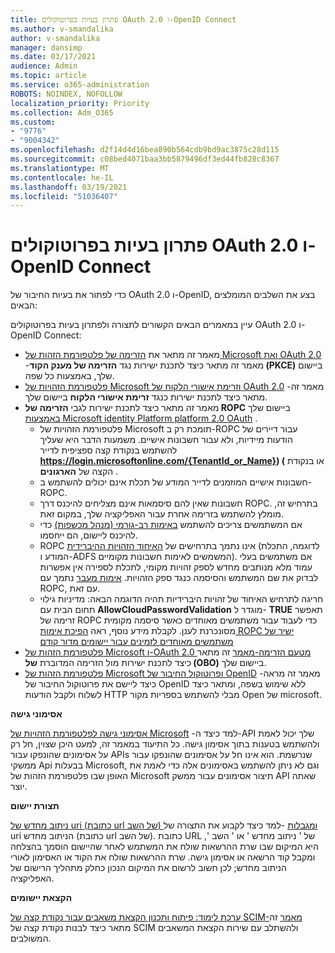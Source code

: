 ```yaml
---
title: פתרון בעיות בפרוטוקולים OAuth 2.0 ו-OpenID Connect
ms.author: v-smandalika
author: v-smandalika
manager: dansimp
ms.date: 03/17/2021
audience: Admin
ms.topic: article
ms.service: o365-administration
ROBOTS: NOINDEX, NOFOLLOW
localization_priority: Priority
ms.collection: Adm_O365
ms.custom:
- "9776"
- "9004342"
ms.openlocfilehash: d2f14d4d16bea890b564cdb9bd9ac3875c28d115
ms.sourcegitcommit: c08bed4071baa3bb5879496df3ed44fb828c8367
ms.translationtype: MT
ms.contentlocale: he-IL
ms.lasthandoff: 03/19/2021
ms.locfileid: "51036407"
---
```

# <a name="troubleshoot-oauth-20-and-openid-connect-protocols"></a>פתרון בעיות בפרוטוקולים OAuth 2.0 ו-OpenID Connect

כדי לפתור את בעיות החיבור של OAuth 2.0 ו-OpenID, בצע את השלבים המומלצים הבאים:

עיין במאמרים הבאים הקשורים לתצורה ולפתרון בעיות בפרוטוקולים OAuth 2.0 ו-OpenID Connect:

- מאמר זה מתאר את [הזרימה של פלטפורמת הזהות של Microsoft ואת OAuth 2.0](https://docs.microsoft.com/azure/active-directory/develop/v2-oauth2-auth-code-flow) -מאמר זה מתאר כיצד לתכנת ישירות נגד **הזרימה של מענק הקוד (PKCE)** ביישום שלך, באמצעות כל שפה.
- [פלטפורמת הזהויות של Microsoft וזרימת אישורי הלקוח של OAuth 2.0](https://docs.microsoft.com/azure/active-directory/develop/v2-oauth2-client-creds-grant-flow) -מאמר זה מתאר כיצד לתכנת ישירות כנגד **זרימת אישורי הלקוח** ביישום שלך.
- מאמר זה מתאר כיצד לתכנת ישירות לגבי **הזרימה של ROPC** ביישום שלך [באמצעות Microsoft identity Platform platform 2.0 OAuth](https://docs.microsoft.com/azure/active-directory/develop/v2-oauth-ropc) .
    - פלטפורמת הזהויות של Microsoft תומכת רק ב-ROPC עבור דיירים של הודעות מיידיות, ולא עבור חשבונות אישיים. משמעות הדבר היא שעליך להשתמש בנקודת קצה ספציפית לדייר **https://login.microsoftonline.com/{TenantId_or_Name}) (** או בנקודת הקצה של **הארגונים** .
    - חשבונות אישיים המוזמנים לדייר המודע של תכלת אינם יכולים להשתמש ב-ROPC.
    - חשבונות שאין להם סיסמאות אינם מצליחים להיכנס דרך ROPC. בתרחיש זה, מומלץ להשתמש בזרימה אחרת עבור האפליקציה שלך, במקום זאת.
    - אם המשתמשים צריכים להשתמש [באימות רב-גורמי (מנהל מכשפות)](https://docs.microsoft.com/azure/active-directory/authentication/concept-mfa-howitworks) כדי להיכנס ליישום, הם ייחסמו.
    - ROPC אינו נתמך בתרחישים של [האיחוד הזהויות ההיברידית](https://docs.microsoft.com/azure/active-directory/hybrid/whatis-fed) (לדוגמה, התכלת המודע ו-ADFS המשמשים לאימות חשבונות מקומיים). אם משתמשים בעלי עמוד מלא מנותבים מחדש לספק זהויות מקומי, לתכלת לספירה אין אפשרות לבדוק את שם המשתמש והסיסמה כנגד ספק הזהויות. [אימות מעבר](https://docs.microsoft.com/azure/active-directory/hybrid/how-to-connect-pta) נתמך עם ROPC, עם זאת.
    - חריגה לתרחיש האיחוד של זהויות היברידיות תהיה הדוגמה הבאה: מדיניות גילוי תחום הבית עם **AllowCloudPasswordValidation** מוגדר ל- **TRUE** תאפשר זרימה של ROPC כדי לעבוד עבור משתמשים מאוחדים כאשר סיסמה מקומית מסונכרנת לענן. לקבלת מידע נוסף, ראה [הפיכת אימות ROPC ישיר של משתמשים מאוחדים לזמינים עבור יישומים מדור קודם](https://docs.microsoft.com/azure/active-directory/manage-apps/configure-authentication-for-federated-users-portal#enable-direct-ropc-authentication-of-federated-users-for-legacy-applications) 
- [פלטפורמת הזהות של Microsoft ו-OAuth 2.0 מטעם הזרימה-מאמר](https://docs.microsoft.com/azure/active-directory/develop/v2-oauth2-on-behalf-of-flow) זה מתאר כיצד לתכנת ישירות מול הזרימה המדוברת **של (OBO)** ביישום שלך.
- [פלטפורמת הזהות של Microsoft ופרוטוקול החיבור של OpenID](https://docs.microsoft.com/azure/active-directory/develop/v2-protocols-oidc) -מאמר זה מראה כיצד ליישם את פרוטוקול החיבור של OpenID ללא שימוש בשפה, ומתאר כיצד לשלוח ולקבל הודעות HTTP מבלי להשתמש בספריות מקור Open של microsoft.

**אסימוני גישה**

[אסימוני גישה לפלטפורמת הזהויות של Microsoft](https://docs.microsoft.com/azure/active-directory/develop/access-tokens) -למד כיצד ה-API שלך יכול לאמת ולהשתמש בטענות בתוך אסימון גישה. כל התיעוד במאמר זה, למעט היכן שצוין, חל רק על אסימונים שהונפקו עבור APIs שנרשמת. הוא אינו חל על אסימונים שהונפקו עבור ממשקי Api בבעלות Microsoft, וגם לא ניתן להשתמש באסימונים אלה כדי לאמת את האופן שבו פלטפורמת הזהות של Microsoft תיצור אסימונים עבור ממשק API שאתה יוצר.

**תצורת יישום**

[ניתוב מחדש של uri (כתובת url של השב) ומגבלות](https://docs.microsoft.com/azure/active-directory/develop/reply-url) -למד כיצד לקבוע את התצורה של uri הניתוב מחדש (כתובת url של השב). כתובת URL של ' ניתוב מחדש ' או ' השב ', היא המיקום שבו שרת ההרשאות שולח את המשתמש לאחר שהיישום הוסמך בהצלחה ומקבל קוד הרשאה או אסימון גישה. שרת ההרשאות שולח את הקוד או האסימון לאורי הניתוב מחדש; לכן חשוב לרשום את המיקום הנכון כחלק מתהליך הרישום של האפליקציה.

**הקצאת יישומים**

[ערכת לימוד: פיתוח ותכנון הקצאת משאבים עבור נקודת קצה של SCIM-מאמר](https://docs.microsoft.com/azure/active-directory/app-provisioning/use-scim-to-provision-users-and-groups) זה מתאר כיצד לבנות נקודת קצה של SCIM ולהשתלב עם שירות הקצאת המשאבים המשולבים.


